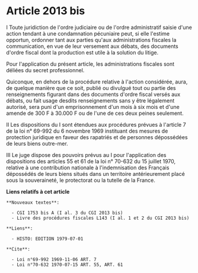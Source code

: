 # Article 2013 bis

I Toute juridiction de l'ordre judiciaire ou de l'ordre administratif saisie d'une action tendant à une condamnation
pécuniaire peut, si elle l'estime opportun, ordonner tant aux parties qu'aux administrations fiscales la communication, en
vue de leur versement aux débats, des documents d'ordre fiscal dont la production est utile à la solution du litige.

Pour l'application du présent article, les administrations fiscales sont déliées du secret professionnel.

Quiconque, en dehors de la procédure relative à l'action considérée, aura, de quelque manière que ce soit, publié ou divulgué
tout ou partie des renseignements figurant dans des documents d'ordre fiscal versés aux débats, ou fait usage desdits
renseignements sans y être légalement autorisé, sera puni d'un emprisonnement d'un mois à six mois et d'une amende de 300 F à
30.000 F ou de l'une de ces deux peines seulement.

II Les dispositions du I sont étendues aux procédures prévues à l'article 7 de la loi n° 69-992 du 6 novembre 1969 instituant
des mesures de protection juridique en faveur des rapatriés et de personnes dépossédées de leurs biens outre-mer.

III Le juge dispose des pouvoirs prévus au I pour l'application des dispositions des articles 55 et 61 de la loi n° 70-632 du
15 juillet 1970, relative à une contribution nationale à l'indemnisation des Français dépossédés de leurs biens situés dans
un territoire antérieurement placé sous la souveraineté, le protectorat ou la tutelle de la France.

**Liens relatifs à cet article**

	**Nouveaux textes**:

	  - CGI 1753 bis A (I al. 3 du CGI 2013 bis)
	  - Livre des procédures fiscales L143 (I al. 1 et 2 du CGI 2013 bis)

	**Liens**:

	  - HISTO: EDITION 1979-07-01

	**Cite**:

	  - Loi n°69-992 1969-11-06 ART. 7
	  - Loi n°70-632 1970-07-15 ART. 55, ART. 61
